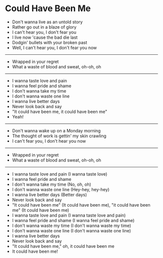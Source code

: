 # Could Have Been Me

- Don't wanna live as an untold story
- Rather go out in a blaze of glory
- I can't hear you, I don't fear you
- I live now 'cause the bad die last
- Dodgin' bullets with your broken past
- Well, I can't hear you, I don't fear you now
***
- Wrapped in your regret
- What a waste of blood and sweat, oh-oh, oh
***
- I wanna taste love and pain
- I wanna feel pride and shame
- I don't wanna take my time
- I don't wanna waste one line
- I wanna live better days
- Never look back and say
- "It could have been me, it could have been me"
- Yeah!
***
- Don't wanna wake up on a Monday morning
- The thought of work is gettin' my skin crawling
- I can't fear you, I don't hear you now
***
- Wrapped in your regret
- What a waste of blood and sweat, oh-oh, oh
***
- I wanna taste love and pain (I wanna taste love)
- I wanna feel pride and shame
- I don't wanna take my time (No, oh, oh)
- I don't wanna waste one line (Hey-hey, hey-hey)
- I wanna live better days (Better days)
- Never look back and say
- "It could have been me" (It could have been me), "it could have been me" (It could have been me)
- I wanna taste love and pain (I wanna taste love and pain)
- I wanna feel pride and shame (I wanna feel pride and shame)
- I don't wanna waste my time (I don't wanna waste my time)
- I don't wanna waste one line (I don't wanna waste one line)
- I wanna live better days
- Never look back and say
- "It could have been me," oh, it could have been me
- It could have been me!
